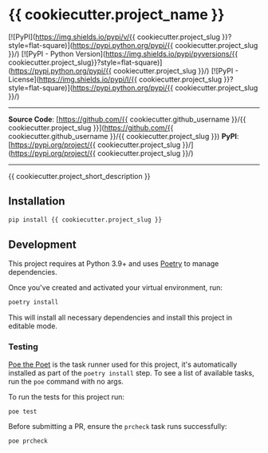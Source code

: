 # {{ cookiecutter.project_name }}

[![PyPI](https://img.shields.io/pypi/v/{{ cookiecutter.project_slug }}?style=flat-square)](https://pypi.python.org/pypi/{{ cookiecutter.project_slug }}/)
[![PyPI - Python Version](https://img.shields.io/pypi/pyversions/{{ cookiecutter.project_slug}}?style=flat-square)](https://pypi.python.org/pypi/{{ cookiecutter.project_slug }}/)
[![PyPI - License](https://img.shields.io/pypi/l/{{ cookiecutter.project_slug }}?style=flat-square)](https://pypi.python.org/pypi/{{ cookiecutter.project_slug }}/)


---

**Source Code**: [https://github.com/{{ cookiecutter.github_username }}/{{ cookiecutter.project_slug }}](https://github.com/{{ cookiecutter.github_username }}/{{ cookiecutter.project_slug }})
**PyPI**: [https://pypi.org/project/{{ cookiecutter.project_slug }}/](https://pypi.org/project/{{ cookiecutter.project_slug }}/)

---

{{ cookiecutter.project_short_description }}

## Installation

```sh
pip install {{ cookiecutter.project_slug }}
```

## Development

This project requires at Python 3.9+ and uses
[Poetry](https://python-poetry.org/) to manage dependencies.

Once you've created and activated your virtual environment, run:

```sh
poetry install
```

This will install all necessary dependencies and install this project
in editable mode.


### Testing

[Poe the Poet](https://github.com/nat-n/poethepoet) is the task runner
used for this project, it's automatically installed as part of the
`poetry install` step.  To see a list of available tasks, run the
`poe` command with no args.

To run the tests for this project run:


```sh
poe test
```

Before submitting a PR, ensure the `prcheck` task runs successfully:

```sh
poe prcheck
```
